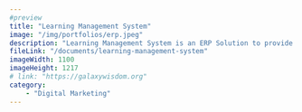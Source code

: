 ```yaml
---
#preview
title: "Learning Management System"
image: "/img/portfolios/erp.jpeg"
description: "Learning Management System is an ERP Solution to provide fully functional management system on Education."
fileLink: "/documents/learning-management-system"
imageWidth: 1100
imageHeight: 1217
# link: "https://galaxywisdom.org"
category: 
    - "Digital Marketing"
---
```

